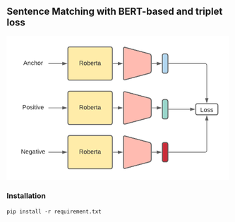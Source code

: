 ## Sentence Matching with BERT-based and triplet loss

![Overview](./asset/asset.png)

### Installation
    pip install -r requirement.txt
